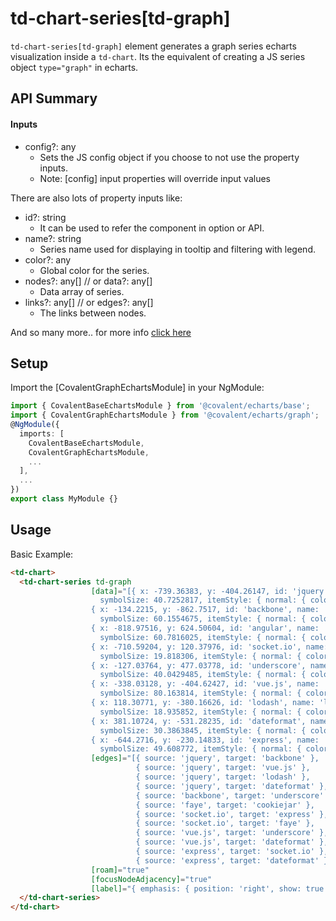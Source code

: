 # td-chart-series[td-graph]

`td-chart-series[td-graph]` element generates a graph series echarts visualization inside a `td-chart`. Its the equivalent of creating a JS series object `type="graph"` in echarts.

## API Summary

#### Inputs

+ config?: any
  + Sets the JS config object if you choose to not use the property inputs.
  + Note: [config] input properties will override input values

There are also lots of property inputs like:

+ id?: string
  + It can be used to refer the component in option or API.
+ name?: string
  + Series name used for displaying in tooltip and filtering with legend.
+ color?: any
  + Global color for the series.
+ nodes?: any[] // or data?: any[]
  + Data array of series.
+ links?: any[] // or edges?: any[]
  + The links between nodes.

And so many more.. for more info [click here](https://ecomfe.github.io/echarts-doc/public/en/option.html#series-graph)

## Setup

Import the [CovalentGraphEchartsModule] in your NgModule:

```typescript
import { CovalentBaseEchartsModule } from '@covalent/echarts/base';
import { CovalentGraphEchartsModule } from '@covalent/echarts/graph';
@NgModule({
  imports: [
    CovalentBaseEchartsModule,
    CovalentGraphEchartsModule,
    ...
  ],
  ...
})
export class MyModule {}
```

## Usage

Basic Example:

```html
<td-chart>
  <td-chart-series td-graph
                  [data]="[{ x: -739.36383, y: -404.26147, id: 'jquery', name: 'jquery',
                    symbolSize: 40.7252817, itemStyle: { normal: { color: '#4f19c7' } } },
                  { x: -134.2215, y: -862.7517, id: 'backbone', name: 'backbone',
                    symbolSize: 60.1554675, itemStyle: { normal: { color: '#c71969' } } },
                  { x: -818.97516, y: 624.50604, id: 'angular', name: 'angular',
                    symbolSize: 60.7816025, itemStyle: { normal: { color: '#c71969' } } },
                  { x: -710.59204, y: 120.37976, id: 'socket.io', name: 'socket.io',
                    symbolSize: 19.818306, itemStyle: { normal: { color: '#c71919' } } },
                  { x: -127.03764, y: 477.03778, id: 'underscore', name: 'underscore',
                    symbolSize: 40.0429485, itemStyle: { normal: { color: '#c76919' } } },
                  { x: -338.03128, y: -404.62427, id: 'vue.js', name: 'vue.js',
                    symbolSize: 80.163814, itemStyle: { normal: { color: '#8419c7' } } },
                  { x: 118.30771, y: -380.16626, id: 'lodash', name: 'lodash',
                    symbolSize: 18.935852, itemStyle: { normal: { color: '#c76919' } } },
                  { x: 381.10724, y: -531.28235, id: 'dateformat', name: 'dateformat',
                    symbolSize: 30.3863845, itemStyle: { normal: { color: '#c71969' } } },
                  { x: -644.2716, y: -230.14833, id: 'express', name: 'express',
                    symbolSize: 49.608772, itemStyle: { normal: { color: '#c71919' } } }]"
                  [edges]="[{ source: 'jquery', target: 'backbone' },
                            { source: 'jquery', target: 'vue.js' },
                            { source: 'jquery', target: 'lodash' },
                            { source: 'jquery', target: 'dateformat' },
                            { source: 'backbone', target: 'underscore' },
                            { source: 'faye', target: 'cookiejar' },
                            { source: 'socket.io', target: 'express' },
                            { source: 'socket.io', target: 'faye' },
                            { source: 'vue.js', target: 'underscore' },
                            { source: 'vue.js', target: 'dateformat' },
                            { source: 'express', target: 'socket.io' },
                            { source: 'express', target: 'dateformat' }]"
                  [roam]="true"
                  [focusNodeAdjacency]="true"
                  [label]="{ emphasis: { position: 'right', show: true } }">
  </td-chart-series>
</td-chart>
```
